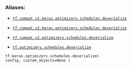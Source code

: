 

### Aliases:

- [ `tf.compat.v1.keras.optimizers.schedules.deserialize` ](/api_docs/python/tf/keras/optimizers/schedules/deserialize)

- [ `tf.compat.v2.keras.optimizers.schedules.deserialize` ](/api_docs/python/tf/keras/optimizers/schedules/deserialize)

- [ `tf.compat.v2.optimizers.schedules.deserialize` ](/api_docs/python/tf/keras/optimizers/schedules/deserialize)

- [ `tf.optimizers.schedules.deserialize` ](/api_docs/python/tf/keras/optimizers/schedules/deserialize)


<devsite-code><pre class="prettyprint lang-python" translate="no" dir="ltr" is-upgraded=""><code translate="no" dir="ltr">tf.keras.optimizers.schedules.deserialize(
    config,
    custom_objects=None
)
</code></pre></devsite-code>
